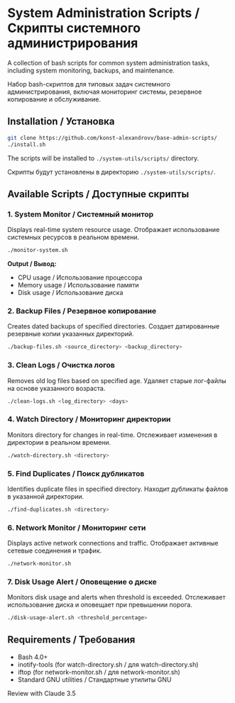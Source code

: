 # System Administration Scripts / Скрипты системного администрирования

A collection of bash scripts for common system administration tasks, including system monitoring, backups, and maintenance.

Набор bash-скриптов для типовых задач системного администрирования, включая мониторинг системы, резервное копирование и обслуживание.

## Installation / Установка

```bash
git clone https://github.com/konst-alexandrovv/base-admin-scripts/
./install.sh
```

The scripts will be installed to `./system-utils/scripts/` directory.

Скрипты будут установлены в директорию `./system-utils/scripts/`.

## Available Scripts / Доступные скрипты

### 1. System Monitor / Системный монитор
Displays real-time system resource usage.
Отображает использование системных ресурсов в реальном времени.

```bash
./monitor-system.sh
```

**Output / Вывод:**
- CPU usage / Использование процессора
- Memory usage / Использование памяти
- Disk usage / Использование диска

### 2. Backup Files / Резервное копирование
Creates dated backups of specified directories.
Создает датированные резервные копии указанных директорий.

```bash
./backup-files.sh <source_directory> <backup_directory>
```

### 3. Clean Logs / Очистка логов
Removes old log files based on specified age.
Удаляет старые лог-файлы на основе указанного возраста.

```bash
./clean-logs.sh <log_directory> <days>
```

### 4. Watch Directory / Мониторинг директории
Monitors directory for changes in real-time.
Отслеживает изменения в директории в реальном времени.

```bash
./watch-directory.sh <directory>
```

### 5. Find Duplicates / Поиск дубликатов
Identifies duplicate files in specified directory.
Находит дубликаты файлов в указанной директории.

```bash
./find-duplicates.sh <directory>
```

### 6. Network Monitor / Мониторинг сети
Displays active network connections and traffic.
Отображает активные сетевые соединения и трафик.

```bash
./network-monitor.sh
```

### 7. Disk Usage Alert / Оповещение о диске
Monitors disk usage and alerts when threshold is exceeded.
Отслеживает использование диска и оповещает при превышении порога.

```bash
./disk-usage-alert.sh <threshold_percentage>
```

## Requirements / Требования

- Bash 4.0+
- inotify-tools (for watch-directory.sh / для watch-directory.sh)
- iftop (for network-monitor.sh / для network-monitor.sh)
- Standard GNU utilities / Стандартные утилиты GNU

Review with Claude 3.5

